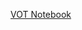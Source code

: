 [VOT Notebook](https://data8.haas.berkeley.edu/user-redirect/interact?account=ds-modules&repo=LINGUIS-110&branch=master&path=VOT)
